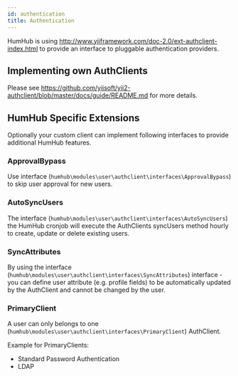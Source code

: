 ```yaml
---
id: authentication
title: Authentication
---
```


HumHub is using <http://www.yiiframework.com/doc-2.0/ext-authclient-index.html> to provide an interface to pluggable authentication providers.


Implementing own AuthClients
----------------------------

Please see <https://github.com/yiisoft/yii2-authclient/blob/master/docs/guide/README.md> for more details.


HumHub Specific Extensions
--------------------------

Optionally your custom client can implement following interfaces to provide additional HumHub features.

### ApprovalBypass

Use interface (`humhub\modules\user\authclient\interfaces\ApprovalBypass`) to skip user approval for new users.

### AutoSyncUsers

The interface (`humhub\modules\user\authclient\interfaces\AutoSyncUsers`) the HumHub cronjob will execute 
the AuthClients syncUsers method hourly to create, update or delete existing users.

### SyncAttributes

By using the interface (`humhub\modules\user\authclient\interfaces\SyncAttributes`) interface - you can define user attribute (e.g. profile fields) to 
be automatically updated by the AuthClient and cannot be changed by the user.

### PrimaryClient

A user can only belongs to one (`humhub\modules\user\authclient\interfaces\PrimaryClient`) AuthClient.

Example for PrimaryClients:

- Standard Password Authentication
- LDAP


